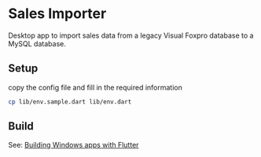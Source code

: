 # Sales Importer

Desktop app to import sales data from a legacy Visual Foxpro database to a MySQL database.

## Setup

copy the config file and fill in the required information

```bash
cp lib/env.sample.dart lib/env.dart
```

## Build

See: [Building Windows apps with Flutter][1]


[1]:https://docs.flutter.dev/platform-integration/windows/building